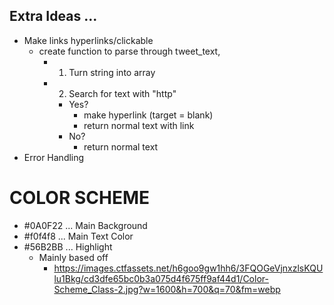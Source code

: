 ## Extra Ideas ... 
- Make links hyperlinks/clickable
  - create function to parse through tweet_text, 
    - 1. Turn string into array
    - 2. Search for text with "http"
      - Yes?
        - make hyperlink (target = blank)
        - return normal text with link
      - No? 
        - return normal text
- Error Handling




# COLOR SCHEME
- #0A0F22 ... Main Background
- #f0f4f8 ... Main Text Color
- #56B2BB ... Highlight
  - Mainly based off 
    - https://images.ctfassets.net/h6goo9gw1hh6/3FQOGeVjnxzlsKQUlu1Bkg/cd3dfe65bc0b3a075d4f675ff9af44d1/Color-Scheme_Class-2.jpg?w=1600&h=700&q=70&fm=webp
